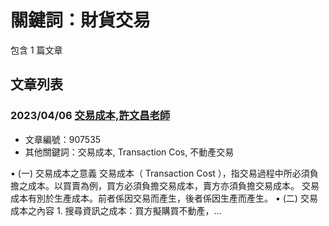 # 關鍵詞：財貨交易

包含 1 篇文章

## 文章列表

### 2023/04/06 [交易成本,許文昌老師](../../articles/907535_%E4%BA%A4%E6%98%93%E6%88%90%E6%9C%AC%2C%E8%A8%B1%E6%96%87%E6%98%8C%E8%80%81%E5%B8%AB.md)
- 文章編號：907535
- 其他關鍵詞：交易成本, Transaction Cos, 不動產交易

• (一) 交易成本之意義 交易成本（ Transaction Cost ），指交易過程中所必須負擔之成本。以買賣為例，買方必須負擔交易成本，賣方亦須負擔交易成本。 交易成本有別於生產成本。前者係因交易而產生，後者係因生產而產生。 • (二) 交易成本之內容 1. 搜尋資訊之成本：買方擬購買不動產，...
